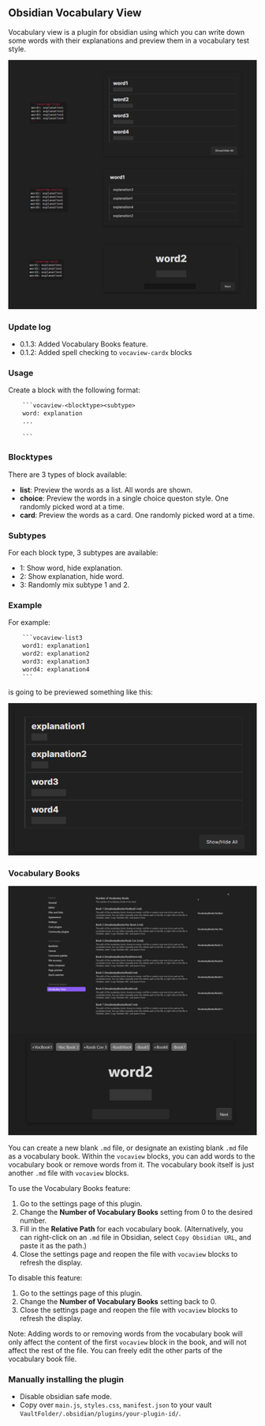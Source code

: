 ## Obsidian Vocabulary View
Vocabulary view is a plugin for obsidian using which you can write down some words with their explanations and preview them in a vocabulary test style.

![show](https://raw.githubusercontent.com/nnshi-s/obsidian-vocabulary-view-plugin/main/readme_img/readme_show.png)

### Update log
- 0.1.3: Added Vocabulary Books feature.
- 0.1.2: Added spell checking to `vocaview-cardx` blocks

### Usage
Create a block with the following format:
```
    ```vocaview-<blocktype><subtype>
    word: explanation
    ...

    ```
```
### Blocktypes
There are 3 types of block available:  
- **list**:   Preview the words as a list. All words are shown.
- **choice**: Preview the words in a single choice queston style. One randomly picked word at a time.
- **card**:   Preview the words as a card. One randomly picked word at a time.

### Subtypes
For each block type, 3 subtypes are available:  
- 1: Show word, hide explanation.
- 2: Show explanation, hide word.
- 3: Randomly mix subtype 1 and 2.

### Example
For example:  
```
    ```vocaview-list3
    word1: explanation1
    word2: explanation2
    word3: explanation3
    word4: explanation4
    ```
```
is going to be previewed something like this:  

![example](https://raw.githubusercontent.com/nnshi-s/obsidian-vocabulary-view-plugin/main/readme_img/readme_example.png)

### Vocabulary Books

![vocbooks](https://raw.githubusercontent.com/nnshi-s/obsidian-vocabulary-view-plugin/main/readme_img/readme_vocbook.png)

You can create a new blank `.md` file, or designate an existing blank `.md` file as a vocabulary book. 
Within the `vocaview` blocks, you can add words to the vocabulary book or remove words from it. 
The vocabulary book itself is just another `.md` file with `vocaview` blocks.

To use the Vocabulary Books feature:
1. Go to the settings page of this plugin.
2. Change the **Number of Vocabulary Books** setting from 0 to the desired number.
3. Fill in the **Relative Path** for each vocabulary book. (Alternatively, you can right-click on an `.md` file in Obsidian, select `Copy Obsidian URL`, and paste it as the path.)
4. Close the settings page and reopen the file with `vocaview` blocks to refresh the display.

To disable this feature:
1. Go to the settings page of this plugin.
2. Change the **Number of Vocabulary Books** setting back to 0.
3. Close the settings page and reopen the file with `vocaview` blocks to refresh the display.

Note: Adding words to or removing words from the vocabulary book will only affect the content of the first `vocaview` block in the book, and will not affect the rest of the file. You can freely edit the other parts of the vocabulary book file.

### Manually installing the plugin
- Disable obsidian safe mode.
- Copy over `main.js`, `styles.css`, `manifest.json` to your vault `VaultFolder/.obsidian/plugins/your-plugin-id/`.